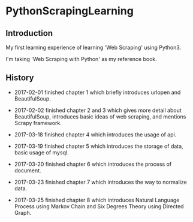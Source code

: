 # PythonScrapingLearning

## Introduction

My first learning experience of learning 'Web Scraping' using Python3.

I'm taking 'Web Scraping with Python' as my reference book.

## History

* 2017-02-01 finished chapter 1 which briefly introduces urlopen and BeautifulSoup.

* 2017-02-02 finished chapter 2 and 3 which gives more detail about BeautifulSoup, introduces basic ideas of web scraping, and mentions Scrapy framework.

* 2017-03-18 finished chapter 4 which introduces the usage of api.

* 2017-03-19 finished chapter 5 which introduces the storage of data, basic usage of mysql.

* 2017-03-20 finished chapter 6 which introduces the process of document.

* 2017-03-23 finished chapter 7 which introduces the way to normalize data.

* 2017-03-25 finished chapter 8 which introduces Natural Language Process using Markov Chain and Six Degrees Theory using Directed Graph.


